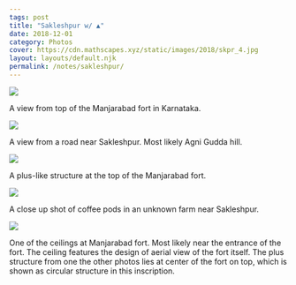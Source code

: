 ```yaml
---
tags: post
title: "Sakleshpur w/ ▲"
date: 2018-12-01
category: Photos
cover: https://cdn.mathscapes.xyz/static/images/2018/skpr_4.jpg
layout: layouts/default.njk
permalink: /notes/sakleshpur/
--- 
```


<img src="https://cdn.mathscapes.xyz/static/images/2018/skpr_1.jpg">
<p class="caption">A view from top of the Manjarabad fort in Karnataka.</p>

<img src="https://cdn.mathscapes.xyz/static/images/2018/skpr_2.jpg">
<p class="caption">A view from a road near Sakleshpur. Most likely Agni Gudda hill.</p>

<img src="https://cdn.mathscapes.xyz/static/images/2018/skpr_3.jpg">
<p class="caption">A plus-like structure at the top of the Manjarabad fort.</p>

<img src="https://cdn.mathscapes.xyz/static/images/2018/skpr_4.jpg">
<p class="caption">A close up shot of coffee pods in an unknown farm near Sakleshpur.</p>

<img src="https://cdn.mathscapes.xyz/static/images/2018/skpr_5.jpg">
<p class="caption">One of the ceilings at Manjarabad fort. Most likely near the entrance of the fort. The ceiling features the design of aerial view of the fort itself. The plus structure from one the other photos lies at center of the fort on top, which is shown as circular structure in this inscription.</p> 